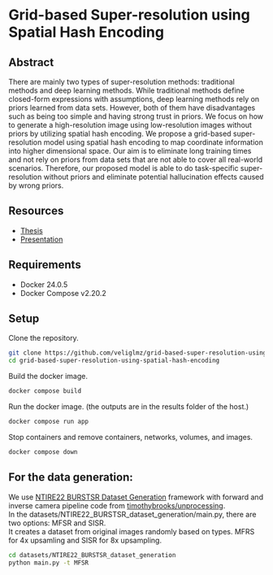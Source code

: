 # Grid-based Super-resolution using Spatial Hash Encoding


## Abstract
There are mainly two types of super-resolution methods: traditional methods and deep learning methods. While traditional methods define closed-form expressions with assumptions, deep learning methods rely on priors learned from data sets. However, both of them have disadvantages such as being too simple and having strong trust in priors. We focus on how to generate a high-resolution image using low-resolution images without priors by utilizing spatial hash encoding. We propose a grid-based super-resolution model using spatial hash encoding to map coordinate information into higher dimensional space. Our aim is to eliminate long training times and not rely on priors from data sets that are not able to cover all real-world scenarios. Therefore, our proposed model is able to do task-specific super-resolution without priors and eliminate potential hallucination effects caused by wrong priors.

## Resources
* [Thesis](https://drive.google.com/file/d/1AWfISJWV3Oprw1L4Ocu1nhsFRgt20fF4/view?usp=sharing)
* [Presentation](https://drive.google.com/file/d/19tlgAtd4bDhpMBIG8JVKRxqcm2-hRyp9/view?usp=sharing)

## Requirements
* Docker 24.0.5
* Docker Compose v2.20.2

## Setup
Clone the repository.

```bash
git clone https://github.com/veliglmz/grid-based-super-resolution-using-spatial-hash-encoding.git
cd grid-based-super-resolution-using-spatial-hash-encoding
```

Build the docker image.
```bash
docker compose build
```

Run the docker image. (the outputs are in the results folder of the host.)
```bash
docker compose run app
```

Stop containers and remove containers, networks, volumes, and images.
```bash
docker compose down
```

## For the data generation:
We use [NTIRE22 BURSTSR Dataset Generation](https://github.com/goutamgmb/NTIRE22_BURSTSR) framework with forward and inverse camera pipeline code from [timothybrooks/unprocessing](https://github.com/timothybrooks/unprocessing). \
In the datasets/NTIRE22_BURSTSR_dataset_generation/main.py, there are two options: MFSR and SISR. \
It creates a dataset from original images randomly based on types. MFRS for 4x upsamling and SISR for 8x upsampling.

```bash 
cd datasets/NTIRE22_BURSTSR_dataset_generation
python main.py -t MFSR
```

